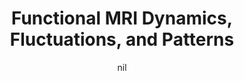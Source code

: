 ---
title: "Functional MRI Dynamics, Fluctuations, and Patterns"
project_id: 
date: nil
conference_id: ""
presenters:
   - peter_bandettini
summary: "15th BC-ISMRM, Cardiff, UK"
file: /assets/presentations/
filename: 
layout: presentation
---